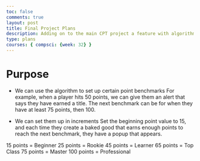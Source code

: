 ```yaml
---
toc: false
comments: true
layout: post
title: Final Project Plans
description: Adding on to the main CPT project a feature with algorithms
type: plans
courses: { compsci: {week: 32} }
---
```


# Purpose
- We can use the algorithm to set up certain point benchmarks
For example, when a player hits 50 points, we can give them an alert that says they have earned a title. The next benchmark can be for when they have at least 75 points, then 100.

- We can set them up in increments
Set the beginning point value to 15, and each time they create a baked good that earns enough points to reach the next benchmark, they have a popup that appears.

15 points = Beginner
25 points = Rookie
45 points = Learner
65 points = Top Class
75 points = Master
100 points = Professional